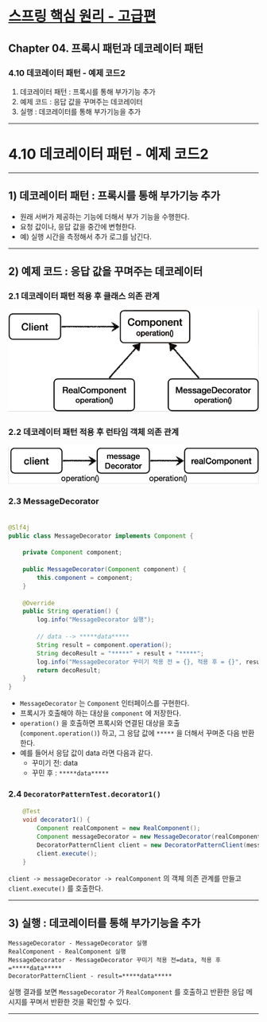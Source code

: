 # <a href = "../README.md" target="_blank">스프링 핵심 원리 - 고급편</a>
## Chapter 04. 프록시 패턴과 데코레이터 패턴
### 4.10 데코레이터 패턴 - 예제 코드2
1) 데코레이터 패턴 : 프록시를 통해 부가기능 추가
2) 예제 코드 : 응답 값을 꾸며주는 데코레이터
3) 실행 : 데코레이터를 통해 부가기능을 추가

---

# 4.10 데코레이터 패턴 - 예제 코드2

---

## 1) 데코레이터 패턴 : 프록시를 통해 부가기능 추가
- 원래 서버가 제공하는 기능에 더해서 부가 기능을 수행한다. 
- 요청 값이나, 응답 값을 중간에 변형한다.
- 예) 실행 시간을 측정해서 추가 로그를 남긴다.

---

## 2) 예제 코드 : 응답 값을 꾸며주는 데코레이터

### 2.1 데코레이터 패턴 적용 후 클래스 의존 관계
![decorator_pattern3](img/decorator_pattern3.png)

### 2.2 데코레이터 패턴 적용 후 런타임 객체 의존 관계
![decorator_pattern4](img/decorator_pattern4.png)

### 2.3 MessageDecorator
```java

@Slf4j
public class MessageDecorator implements Component {

    private Component component;

    public MessageDecorator(Component component) {
        this.component = component;
    }

    @Override
    public String operation() {
        log.info("MessageDecorator 실행");

        // data --> *****data*****
        String result = component.operation();
        String decoResult = "*****" + result + "*****";
        log.info("MessageDecorator 꾸미기 적용 전 = {}, 적용 후 = {}", result, decoResult);
        return decoResult;
    }
}
```
- `MessageDecorator` 는 `Component` 인터페이스를 구현한다.
- 프록시가 호출해야 하는 대상을 `component` 에 저장한다.
- `operation()` 을 호출하면 프록시와 연결된 대상을 호출(`component.operation()`) 하고, 그 응답 값에
`*****` 을 더해서 꾸며준 다음 반환한다.
- 예를 들어서 응답 값이 data 라면 다음과 같다.
  - 꾸미기 전: data
  - 꾸민 후 : `*****data*****`

### 2.4 `DecoratorPatternTest.decorator1()`
```java
    @Test
    void decorator1() {
        Component realComponent = new RealComponent();
        Component messageDecorator = new MessageDecorator(realComponent);
        DecoratorPatternClient client = new DecoratorPatternClient(messageDecorator);
        client.execute();
    }
```
`client -> messageDecorator -> realComponent` 의 객체 의존 관계를 만들고 `client.execute()`
를 호출한다.

---

## 3) 실행 : 데코레이터를 통해 부가기능을 추가
```shell
MessageDecorator - MessageDecorator 실행
RealComponent - RealComponent 실행
MessageDecorator - MessageDecorator 꾸미기 적용 전=data, 적용 후=*****data*****
DecoratorPatternClient - result=*****data*****
```
실행 결과를 보면 `MessageDecorator` 가 `RealComponent` 를 호출하고 반환한 응답 메시지를 꾸며서
반환한 것을 확인할 수 있다.

---
